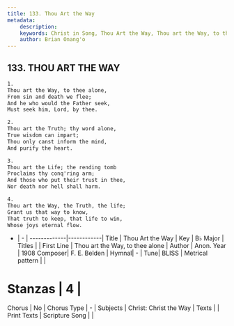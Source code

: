 ```yaml
---
title: 133. Thou Art the Way
metadata:
    description: 
    keywords: Christ in Song, Thou Art the Way, Thou art the Way, to thee alone, 
    author: Brian Onang'o
---
```



## 133. THOU ART THE WAY

```txt
1.
Thou art the Way, to thee alone,
From sin and death we flee;
And he who would the Father seek,
Must seek him, Lord, by thee.

2.
Thou art the Truth; thy word alone,
True wisdom can impart;
Thou only canst inform the mind,
And purify the heart.

3.
Thou art the Life; the rending tomb
Proclaims thy conq'ring arm;
And those who put their trust in thee,
Nor death nor hell shall harm.

4.
Thou art the Way, the Truth, the life;
Grant us that way to know,
That truth to keep, that life to win,
Whose joys eternal flow.
```

- |   -  |
-------------|------------|
Title | Thou Art the Way |
Key | B♭ Major |
Titles |  |
First Line | Thou art the Way, to thee alone |
Author | Anon.
Year | 1908
Composer| F. E. Belden |
Hymnal|  - |
Tune| BLISS |
Metrical pattern | |
# Stanzas | 4 |
Chorus | No |
Chorus Type | - |
Subjects | Christ: Christ the Way |
Texts |  |
Print Texts | 
Scripture Song |  |
  
